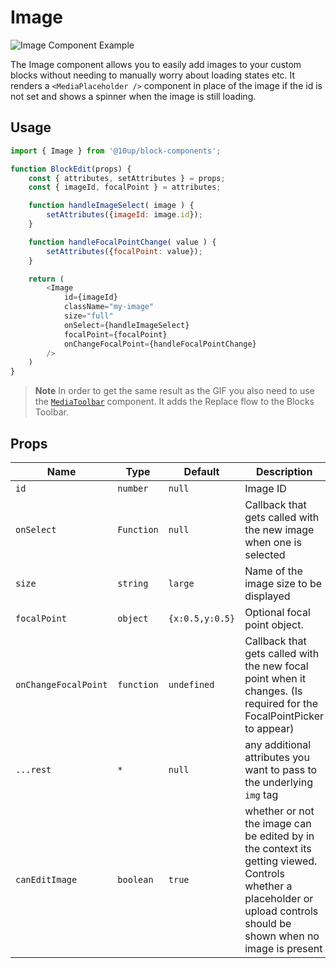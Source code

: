 # Image

![Image Component Example](../../images/image-component.gif)

The Image component allows you to easily add images to your custom blocks without needing to manually worry about loading states etc. It renders a `<MediaPlaceholder />` component in place of the image if the id is not set and shows a spinner when the image is still loading.

## Usage

```js
import { Image } from '@10up/block-components';

function BlockEdit(props) {
    const { attributes, setAttributes } = props;
    const { imageId, focalPoint } = attributes;

    function handleImageSelect( image ) {
        setAttributes({imageId: image.id});
    }

    function handleFocalPointChange( value ) {
        setAttributes({focalPoint: value});
    }

    return (
        <Image
            id={imageId}
            className="my-image"
            size="full"
            onSelect={handleImageSelect}
            focalPoint={focalPoint}
            onChangeFocalPoint={handleFocalPointChange}
        />
    )
}
```

> **Note**
> In order to get the same result as the GIF you also need to use the [`MediaToolbar`](https://github.com/10up/block-components/tree/develop/components/media-toolbar) component. It adds the Replace flow to the Blocks Toolbar.

## Props

| Name       | Type              | Default  |  Description                                                   |
| ---------- | ----------------- | -------- | -------------------------------------------------------------- |
| `id` | `number`    | `null`   | Image ID          |
| `onSelect` | `Function` | `null` | Callback that gets called with the new image when one is selected |
| `size` | `string` | `large` | Name of the image size to be displayed |
| `focalPoint` | `object` | `{x:0.5,y:0.5}` | Optional focal point object.
| `onChangeFocalPoint` | `function` | `undefined` | Callback that gets called with the new focal point when it changes. (Is required for the FocalPointPicker to appear) |
| `...rest` | `*` | `null` | any additional attributes you want to pass to the underlying `img` tag |
| `canEditImage` | `boolean` | `true` | whether or not the image can be edited by in the context its getting viewed. Controls whether a placeholder or upload controls should be shown when no image is present |

